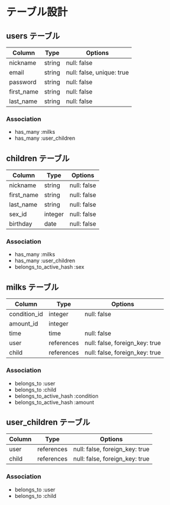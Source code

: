 # テーブル設計

## users テーブル

| Column             | Type   | Options                   |
| ------------------ | ------ | ------------------------- |
| nickname           | string | null: false               |
| email              | string | null: false, unique: true |
| password           | string | null: false               |
| first_name         | string | null: false               |
| last_name          | string | null: false               |

### Association

- has_many :milks
- has_many :user_children


## children テーブル

| Column        | Type    | Options     |
| ------------- | ------- | ------------|
| nickname      | string  | null: false |
| first_name    | string  | null: false |
| last_name     | string  | null: false |
| sex_id        | integer | null: false |
| birthday      | date    | null: false |

### Association

- has_many :milks
- has_many :user_children
- belongs_to_active_hash :sex


## milks テーブル

| Column        | Type       | Options                        |
| ------------- | ---------- | ------------------------------ |
| condition_id  | integer    | null: false                    |
| amount_id     | integer    |                                |
| time          | time       | null: false                    |
| user          | references | null: false, foreign_key: true |
| child         | references | null: false, foreign_key: true |

### Association

- belongs_to :user
- belongs_to :child
- belongs_to_active_hash :condition
- belongs_to_active_hash :amount


## user_children テーブル

| Column | Type       | Options                        |
| ------ | ---------- | ------------------------------ |
| user   | references | null: false, foreign_key: true |
| child  | references | null: false, foreign_key: true |

### Association

- belongs_to :user
- belongs_to :child